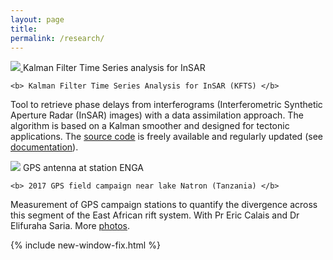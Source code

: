 ```yaml
---
layout: page
title:
permalink: /research/
---
```



<div class="pubs">
  <div class="articles">
   <div class="captioned-img align=right">
    <a href="../images/kftsschematic.JPG">
    <img src="../images/kftsschematic.JPG" /> </a>
    Kalman Filter Time Series analysis for InSAR
   </div> 
  </div>
  <div class="articles">

    <b> Kalman Filter Time Series Analysis for InSAR (KFTS) </b>
    
 <p >Tool to retrieve phase delays from interferograms (Interferometric Synthetic Aperture Radar (InSAR) images) with a data assimilation approach. 
The algorithm is based on a Kalman smoother and designed for tectonic applications. 
The <a href="https://github.com/ManonDls/KFTS-InSAR">source code</a> is freely available and 
regularly updated (see <a href="https://manondls.github.io/KFTS-InSAR/">documentation</a>). </p> 
   
  </div>
</div>



<div class="pubs">
  <div class="articles">
   <div class="captioned-img align=right">
    <img src="../images/stationENGA.JPG" />
    GPS antenna at station ENGA 
   </div>
  </div>
  <div class="articles">

    <b> 2017 GPS field campaign near lake Natron (Tanzania) </b>

 <p > Measurement of GPS campaign stations to quantify the divergence across this segment of the East African rift system.
With Pr Eric Calais and Dr Elifuraha Saria.
More <a href="http://www.geologie.ens.fr/~ecalais/research/natron-2017-gps-field-campa/">photos</a>. </p>
  
  </div>
</div>

 

{% include new-window-fix.html %}


